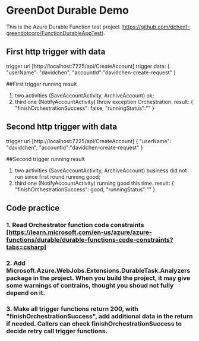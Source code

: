 # GreenDot Durable Demo


This is the Azure Durable Function test project (https://github.com/dchen1-greendotcorp/FunctionDurableAppTest).

## First http trigger with data
trigger url [http://localhost:7225/api/CreateAccount]
trigger data: 
{
  "userName": "davidchen",
  "accountId":"davidchen-create-request"
}

##First trigger running result
1. two activities (SaveAccountActivity, ArchiveAccount) ok;
2. third one (NotifyAccountActivity) throw exception Orchestration. 
result:
{
	"finishOrchestrationSuccess": false,
	"runningStatus":""
}

## Second http trigger with data
trigger url [http://localhost:7225/api/CreateAccount]
{
  "userName": "davidchen",
  "accountId":"davidchen-create-request"
}

##Second trigger running result
1. two activities (SaveAccountActivity, ArchiveAccount) business did not run since first round running good;
2. third one (NotifyAccountActivity) running good this time. 
result:
{
	"finishOrchestrationSuccess": good,
	"runningStatus":""
}

## Code practice

### 1. Read Orchestrator function code constraints [https://learn.microsoft.com/en-us/azure/azure-functions/durable/durable-functions-code-constraints?tabs=csharp]

### 2. Add Microsoft.Azure.WebJobs.Extensions.DurableTask.Analyzers package in the project. When you build the project, it may give some warnings of contrains, thought you shoud not fully depend on it.

### 3. Make all trigger functions return 200, with "finishOrchestrationSuccess", add additional data in the return if needed. Callers can check finishOrchestrationSuccess to decide retry call trigger functions. 


